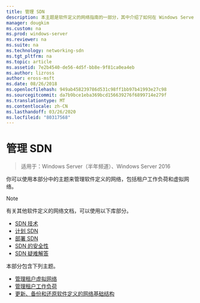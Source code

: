 ```yaml
---
title: 管理 SDN
description: 本主题是软件定义的网络指南的一部分，其中介绍了如何在 Windows Server 2016 中管理租户工作负荷和虚拟网络。
manager: dougkim
ms.custom: na
ms.prod: windows-server
ms.reviewer: na
ms.suite: na
ms.technology: networking-sdn
ms.tgt_pltfrm: na
ms.topic: article
ms.assetid: 7e2b4540-de56-4d5f-bb8e-9f81ca0ea4eb
ms.author: lizross
author: eross-msft
ms.date: 08/26/2018
ms.openlocfilehash: 949ab458239786d531c98ff1bb97b41993e27c98
ms.sourcegitcommit: da7b9bce1eba369bcd156639276f6899714e279f
ms.translationtype: MT
ms.contentlocale: zh-CN
ms.lasthandoff: 03/26/2020
ms.locfileid: "80317568"
---
```

# <a name="manage-sdn"></a>管理 SDN

>适用于：Windows Server（半年频道）、Windows Server 2016

你可以使用本部分中的主题来管理软件定义的网络，包括租户工作负荷和虚拟网络。  
  
>[!NOTE]  
>有关其他软件定义的网络文档，可以使用以下库部分。  
>- [SDN 技术](../technologies/Software-Defined-Networking-Technologies.md)  
>- [计划 SDN](../plan/plan-a-software-defined-network-infrastructure.md)  
>- [部署 SDN](../deploy/Deploy-Software-Defined-Networking.md)
>- [SDN 的安全性](../security/sdn-security-top.md)
>- [SDN 疑难解答](../troubleshoot/Troubleshoot-Software-Defined-Networking.md)  

本部分包含下列主题。  
  
- [管理租户虚拟网络](Manage-Tenant-Virtual-Networks.md)
- [管理租户工作负荷](Manage-Tenant-Workloads.md)
- [更新、备份和还原软件定义的网络基础结构](Update-Backup-Restore.md)

